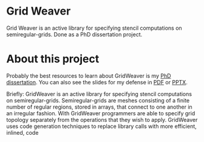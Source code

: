 # Grid Weaver
Grid Weaver is an active library for specifying stencil computations on
semiregular-grids.  Done as a PhD dissertation project.

# About this project

Probably the best resources to learn about GridWeaver is my [PhD
dissertation](http://astonewebsite.s3-website-us-west-2.amazonaws.com/works/dissertation.pdf).
You can also see the slides for my defense in
[PDF](http://astonewebsite.s3-website-us-west-2.amazonaws.com/works/dissertation_talk.pdf)
or
[PPTX](http://astonewebsite.s3-website-us-west-2.amazonaws.com/works/dissertation_talk.pptx).

Briefly: GridWeaver is an active library for specifying stencil computations on
semiregular-grids. Semiregular-grids are meshes consisting of a finite number
of regular regions, stored in arrays, that connect to one another in an
irregular fashion. With GridWeaver programmers are able to specify grid
topology separately from the operations that they wish to apply. GridWeaver
uses code generation techniques to replace library calls with more efficient,
inlined, code

